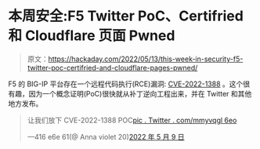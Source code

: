 # 本周安全:F5 Twitter PoC、Certifried 和 Cloudflare 页面 Pwned

> 原文：<https://hackaday.com/2022/05/13/this-week-in-security-f5-twitter-poc-certifried-and-cloudflare-pages-pwned/>

F5 的 BIG-IP 平台存在一个远程代码执行(RCE)漏洞: [CVE-2022-1388](https://support.f5.com/csp/article/K23605346) 。这个很有趣，因为一个概念证明(PoC)很快就从补丁逆向工程出来，并在 Twitter 和其他地方发布。

> 让我们放下 CVE-2022-1388 POC[pic . Twitter . com/mmyvqgl 6eo](https://t.co/MmyvQGL6eO)
> 
> —416 e6e 61(@ Anna violet 20)[2022 年 5 月 9 日](https://twitter.com/AnnaViolet20/status/1523564632140509184?ref_src=twsrc%5Etfw)